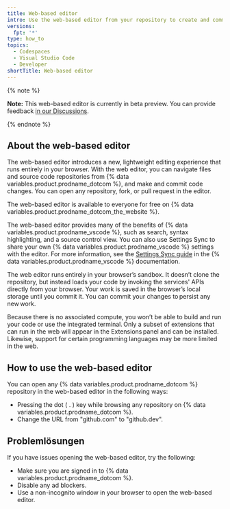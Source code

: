 ```yaml
---
title: Web-based editor
intro: Use the web-based editor from your repository to create and commit code changes.
versions:
  fpt: '*'
type: how_to
topics:
  - Codespaces
  - Visual Studio Code
  - Developer
shortTitle: Web-based editor
---
```


{% note %}

**Note:** This web-based editor is currently in beta preview. You can provide feedback [in our Discussions](https://github.co/browser-editor-feedback).

{% endnote %}

## About the web-based editor

The web-based editor introduces a new, lightweight editing experience that runs entirely in your browser. With the web editor, you can navigate files and source code repositories from {% data variables.product.prodname_dotcom %}, and make and commit code changes. You can open any repository, fork, or pull request in the editor.

The web-based editor is available to everyone for free on {% data variables.product.prodname_dotcom_the_website %}.

The web-based editor provides many of the benefits of {% data variables.product.prodname_vscode %}, such as search, syntax highlighting, and a source control view. You can also use Settings Sync to share your own {% data variables.product.prodname_vscode %} settings with the editor. For more information, see the [Settings Sync guide](https://code.visualstudio.com/docs/editor/settings-sync) in the {% data variables.product.prodname_vscode %} documentation.

The web editor runs entirely in your browser’s sandbox. It doesn’t clone the repository, but instead loads your code by invoking the services' APIs directly from your browser. Your work is saved in the browser’s local storage until you commit it. You can commit your changes to persist any new work.

Because there is no associated compute, you won’t be able to build and run your code or use the integrated terminal. Only a subset of extensions that can run in the web will appear in the Extensions panel and can be installed. Likewise, support for certain programming languages may be more limited in the web.

## How to use the web-based editor

You can open any {% data variables.product.prodname_dotcom %} repository in the web-based editor in the following ways:

- Pressing the dot ( . ) key while browsing any repository on {% data variables.product.prodname_dotcom %}.
- Change the URL from "github.com" to "github.dev".

## Problemlösungen

If you have issues opening the web-based editor, try the following:

- Make sure you are signed in to {% data variables.product.prodname_dotcom %}.
- Disable any ad blockers.
- Use a non-incognito window in your browser to open the web-based editor.
